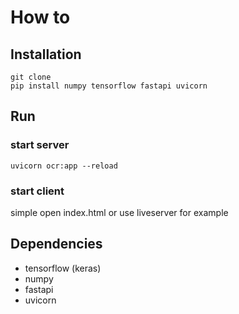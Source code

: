 # How to 
## Installation
    git clone 
    pip install numpy tensorflow fastapi uvicorn
## Run

### start server
    uvicorn ocr:app --reload

### start client
simple open index.html or use liveserver for example

## Dependencies
- tensorflow (keras)
- numpy
- fastapi
- uvicorn
